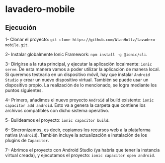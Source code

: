 # lavadero-mobile

## Ejecución

1- Clonar el proyecto: `git clone https://github.com/AlanHoltz/lavadero-mobile.git`.

2- Instalar globalmente Ionic Framework: `npm install -g @ionic/cli`.

3- Dirigirse a la ruta principal, y ejecutar la aplicación localmente: `ionic serve`. De esta manera vamos a poder utilizar la aplicación de manera local. Si queremos testearla en un dispositivo móvil, hay que instalar `Android Studio` y crear un nuevo dispositivo virtual. También se puede usar un dispositivo propio. La realización de lo mencionado, se logra mediante los puntos siguientes.

4- Primero, añadimos el nuevo proyecto `Android` al build existente: `ionic capacitor add android`. Esto va a genera la carpeta que contiene los archivos compatibles con dicho sistema operativo.

5- Buildeamos el proyecto: `ionic capacitor build`.

6- Sincronizamos, es decir, copiamos los recursos web a la plataforma nativa (`Android`). También incluye la actualización e instalación de los plugins de `Capacitor`.

7- Abrimos el proyecto con Android Studio (ya habría que tener la instancia virtual creada), y ejecutamos el proyecto: `ionic capacitor open android`.
